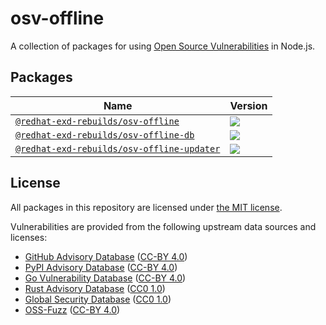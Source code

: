 # osv-offline

A collection of packages for using [Open Source Vulnerabilities](https://osv.dev/) in Node.js.

## Packages

| Name                                                                | Version                                                                                                                                               |
| ------------------------------------------------------------------- |-------------------------------------------------------------------------------------------------------------------------------------------------------|
| [`@redhat-exd-rebuilds/osv-offline`](./packages/osv-offline)                 | [![](https://img.shields.io/npm/v/@redhat-exd-rebuilds/osv-offline?style=for-the-badge)](https://www.npmjs.com/package/@redhat-exd-rebuilds/osv-offline)              |
| [`@redhat-exd-rebuilds/osv-offline-db`](./packages/osv-offline-db)           | [![](https://img.shields.io/npm/v/@redhat-exd-rebuilds/osv-offline-db?style=for-the-badge)](https://www.npmjs.com/package/@redhat-exd-rebuilds/osv-offline-db)        |
| [`@redhat-exd-rebuilds/osv-offline-updater`](./packages/osv-offline-updater) | [![](https://img.shields.io/github/v/release/redhat-exd-rebuilds/osv-offline?style=for-the-badge)](https://github.com/redhat-exd-rebuilds/osv-offline/releases/latest) |

## License

All packages in this repository are licensed under [the MIT license](https://opensource.org/licenses/MIT).

Vulnerabilities are provided from the following upstream data sources and licenses:

- [GitHub Advisory Database](https://github.com/github/advisory-database) ([CC-BY 4.0](https://github.com/github/advisory-database/blob/main/LICENSE.md))
- [PyPI Advisory Database](https://github.com/pypa/advisory-database) ([CC-BY 4.0](https://github.com/pypa/advisory-database/blob/main/LICENSE))
- [Go Vulnerability Database](https://github.com/golang/vulndb) ([CC-BY 4.0](https://github.com/golang/vulndb#license))
- [Rust Advisory Database](https://github.com/RustSec/advisory-db) ([CC0 1.0](https://github.com/rustsec/advisory-db/blob/main/LICENSE.txt))
- [Global Security Database](https://github.com/cloudsecurityalliance/gsd-database) ([CC0 1.0](https://github.com/cloudsecurityalliance/gsd-database/blob/main/LICENSE))
- [OSS-Fuzz](https://github.com/google/oss-fuzz-vulns) ([CC-BY 4.0](https://github.com/google/oss-fuzz-vulns/blob/main/LICENSE))

